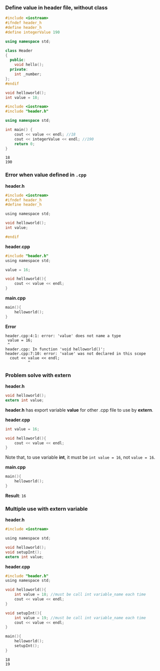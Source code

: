 ### Define value in header file, without class

```cpp
#include <iostream>
#ifndef header_h
#define header_h
#define integerValue 190

using namespace std;

class Header
{
  public:
    void hello();
  private:
    int _number;
};
#endif

void helloworld();
int value = 18;
```

```cpp
#include <iostream>
#include "header.h"

using namespace std;

int main() {
    cout << value << endl; //18
    cout << integerValue << endl; //190
    return 0;
}
```

```
18
190
```

### Error when value defined in ``.cpp``

**header.h**

```c
#include <iostream>
#ifndef header_h
#define header_h

using namespace std;

void helloworld();
int value;

#endif
```
**header.cpp**
```c
#include "header.h"
using namespace std;

value = 16;

void helloworld(){
	cout << value << endl;
}
```

**main.cpp**

```c
main(){
	helloworld();
}
```

**Error**

```
header.cpp:4:1: error: 'value' does not name a type
 value = 16;
 ^
header.cpp: In function 'void helloworld()':
header.cpp:7:10: error: 'value' was not declared in this scope
  cout << value << endl;
          ^
```

### Problem solve with extern

**header.h**

```c
void helloworld();
extern int value;
```

**header.h** has export variable **value** for other .cpp file to use by **extern**.

**header.cpp**

```c
int value = 16; 

void helloworld(){
	cout << value << endl;
}
```

Note that, to use variable **int**, it must be ``int value = 16``, not ``value = 16``.

**main.cpp**

```c
main(){
	helloworld();
}
```
**Result**: ``16``

### Multiple use with extern variable

**header.h**

```c
#include <iostream>

using namespace std;

void helloworld();
void setupInt();
extern int value;
```

**header.cpp**

```c
#include "header.h"
using namespace std;

void helloworld(){
	int value = 18; //must be call int variable_name each time
	cout << value << endl;
}

void setupInt(){
	int value = 19; //must be call int variable_name each time
	cout << value << endl;
}
```

```c
main(){
	helloworld();
	setupInt();
}
```

```
18
19
```